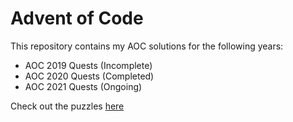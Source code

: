 # Advent of Code
This repository contains my AOC solutions for the following years:
* AOC 2019 Quests (Incomplete)
* AOC 2020 Quests (Completed)
* AOC 2021 Quests (Ongoing)

Check out the puzzles [here](https://adventofcode.com/)
